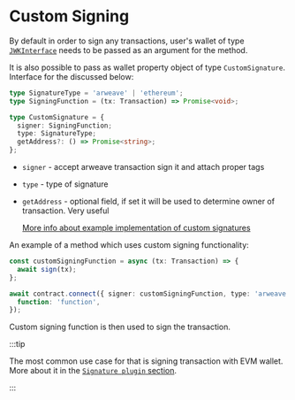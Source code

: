 # Custom Signing

By default in order to sign any transactions, user's wallet of type [`JWKInterface`](https://github.com/ArweaveTeam/arweave-js/blob/master/src/common/lib/wallet.ts#L7) needs to be passed as an argument for the method.

It is also possible to pass as wallet property object of type `CustomSignature`. Interface for the discussed below:

```ts
type SignatureType = 'arweave' | 'ethereum';
type SigningFunction = (tx: Transaction) => Promise<void>;

type CustomSignature = {
  signer: SigningFunction;
  type: SignatureType;
  getAddress?: () => Promise<string>;
};
```

- `signer` - accept arweave transaction sign it and attach proper tags
- `type` - type of signature
- `getAddress` - optional field, if set it will be used to determine owner of transaction.
  Very useful

  [More info about example implementation of custom signatures](/docs/sdk/advanced/plugins/signature)

An example of a method which uses custom signing functionality:

```ts
const customSigningFunction = async (tx: Transaction) => {
  await sign(tx);
};

await contract.connect({ signer: customSigningFunction, type: 'arweave' }).writeInteraction({
  function: 'function',
});
```

Custom signing function is then used to sign the transaction.

:::tip

The most common use case for that is signing transaction with EVM wallet.
More about it in the [`Signature plugin` section](/docs/sdk/advanced/plugins/signature).

:::
